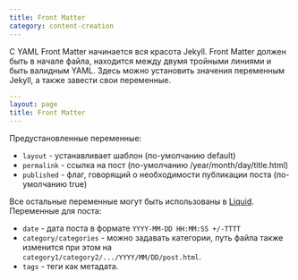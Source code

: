 ```yaml
---
title: Front Matter
category: content-creation
---
```

С YAML Front Matter начинается вся красота Jekyll. Front Matter должен быть в начале файла, находится между двумя тройными линиями и быть валидным YAML. Здесь можно установить значения переменным Jekyll, а также завести свои переменные.
<!--more-->
```yml
---
layout: page
title: Front Matter
---
```
Предустановленные переменные:
- `layout` - устанавливает шаблон (по-умолчанию default)
- `permalink` - ссылка на пост (по-умолчанию /year/month/day/title.html)
- `published` - флаг, говорящий о необходимости публикации поста (по-умолчанию true)

Все остальные переменные могут быть использованы в [Liquid][liquid].
Переменные для поста:
- `date` - дата поста в формате `YYYY-MM-DD HH:MM:SS +/-TTTT`
- `category/categories` - можно задавать категории, путь файла также изменится при этом на `category1/category2/.../YYYY/MM/DD/post.html`.
- `tags` - теги как метадата.  

[liquid]: https://github.com/Shopify/liquid/wiki/Liquid-for-Designers
